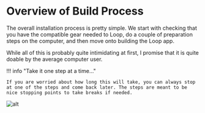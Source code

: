 # Overview of Build Process

The overall installation process is pretty simple. We start with checking that you have the compatible gear needed to Loop, do a couple of  preparation steps on the computer, and then move onto building the Loop app.

While all of this is probably quite intimidating at first, I promise that it is quite doable by the average computer user.

!!! info "Take it one step at a time..."

    If you are worried about how long this will take, you can always stop at one of the steps and come back later. The steps are meant to be nice stopping points to take breaks if needed.

![alt](https://media.giphy.com/media/xThta8UkUaoqJoJQC4/giphy.gif)

